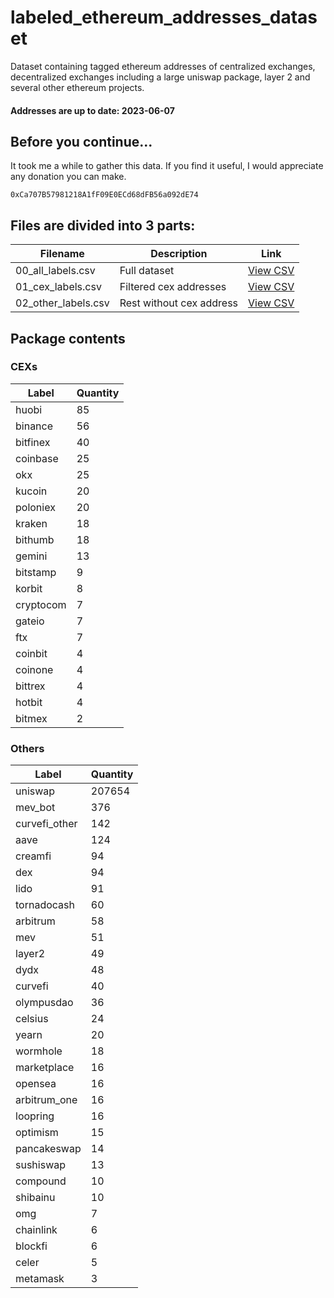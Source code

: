 # labeled_ethereum_addresses_dataset
Dataset containing tagged ethereum addresses of centralized exchanges, decentralized exchanges including a large uniswap package, layer 2 and several other ethereum projects.

#### Addresses are up to date: 2023-06-07

## Before you continue...
It took me a while to gather this data. If you find it useful, I would appreciate any donation you can make.
```
0xCa707B57981218A1fF09E0ECd68dFB56a092dE74
```

## Files are divided into 3 parts:
| Filename            | Description | Link |
| ------------------- | ----------  | ------
| 00_all_labels.csv   | Full dataset    | [View CSV](./csv/00_all_labels.csv)  |
| 01_cex_labels.csv   | Filtered cex addresses     |  [View CSV](./csv/01_cex_labels.csv)   |
| 02_other_labels.csv | Rest without cex address   |  [View CSV](./csv/02_other_labels.csv) |


## Package contents

### CEXs
| Label    | Quantity |
| -------- | -------- |
| huobi    | 85       |
| binance  | 56       |
| bitfinex | 40       |
| coinbase | 25       |
| okx      | 25       |
| kucoin   | 20       |
| poloniex | 20       |
| kraken   | 18       |
| bithumb  | 18       |
| gemini   | 13       |
| bitstamp | 9        |
| korbit   | 8        |
| cryptocom| 7        |
| gateio   | 7        |
| ftx      | 7        |
| coinbit  | 4        |
| coinone  | 4        |
| bittrex  | 4        |
| hotbit   | 4        |
| bitmex   | 2        |


### Others
| Label        | Quantity |
| ------------ | -------- |
| uniswap      | 207654   |
| mev_bot      | 376      |
| curvefi_other| 142      |
| aave         | 124      |
| creamfi      | 94       |
| dex          | 94       |
| lido         | 91       |
| tornadocash  | 60       |
| arbitrum     | 58       |
| mev          | 51       |
| layer2       | 49       |
| dydx         | 48       |
| curvefi      | 40       |
| olympusdao   | 36       |
| celsius      | 24       |
| yearn        | 20       |
| wormhole     | 18       |
| marketplace  | 16       |
| opensea      | 16       |
| arbitrum_one | 16       |
| loopring     | 16       |
| optimism     | 15       |
| pancakeswap  | 14       |
| sushiswap    | 13       |
| compound     | 10       |
| shibainu     | 10       |
| omg          | 7        |
| chainlink    | 6        |
| blockfi      | 6        |
| celer        | 5        |
| metamask     | 3        |
